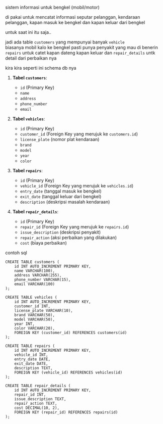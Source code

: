 sistem informasi untuk bengkel (mobil/motor)

di pakai untuk mencatat informasi seputar pelanggan, kendaraan pelanggan, kapan masuk ke bengkel dan kapan keluar dari bengkel

untuk saat ini itu saja..

jadi ada table `customers` yang mempunyai banyak `vehicle`  
biasanya mobil kalo ke bengkel pasti punya penyakit yang mau di benerin `repairs` untuk catet kapan dateng kapan keluar dan `repair_details` untk detail dari perbaikan nya

kira kira seperti ini schema db nya

1. **Tabel `customers`**:
    - `id` (Primary Key)
    - `name`
    - `address`
    - `phone_number`
    - `email`

2. **Tabel `vehicles`**:
    - `id` (Primary Key)
    - `customer_id` (Foreign Key yang merujuk ke `customers.id`)
    - `license_plate` (nomor plat kendaraan)
    - `brand`
    - `model`
    - `year`
    - `color`

3. **Tabel `repairs`**:
    - `id` (Primary Key)
    - `vehicle_id` (Foreign Key yang merujuk ke `vehicles.id`)
    - `entry_date` (tanggal masuk ke bengkel)
    - `exit_date` (tanggal keluar dari bengkel)
    - `description` (deskripsi masalah kendaraan)

4. **Tabel `repair_details`**:
    - `id` (Primary Key)
    - `repair_id` (Foreign Key yang merujuk ke `repairs.id`)
    - `issue_description` (deskripsi penyakit)
    - `repair_action` (aksi perbaikan yang dilakukan)
    - `cost` (biaya perbaikan)

contoh sql

```mysql
CREATE TABLE customers (
    id INT AUTO_INCREMENT PRIMARY KEY,
    name VARCHAR(100),
    address VARCHAR(255),
    phone_number VARCHAR(15),
    email VARCHAR(100)
);

CREATE TABLE vehicles (
    id INT AUTO_INCREMENT PRIMARY KEY,
    customer_id INT,
    license_plate VARCHAR(10),
    brand VARCHAR(50),
    model VARCHAR(50),
    year INT,
    color VARCHAR(20),
    FOREIGN KEY (customer_id) REFERENCES customers(id)
);

CREATE TABLE repairs (
    id INT AUTO_INCREMENT PRIMARY KEY,
    vehicle_id INT,
    entry_date DATE,
    exit_date DATE,
    description TEXT,
    FOREIGN KEY (vehicle_id) REFERENCES vehicles(id)
);

CREATE TABLE repair_details (
    id INT AUTO_INCREMENT PRIMARY KEY,
    repair_id INT,
    issue_description TEXT,
    repair_action TEXT,
    cost DECIMAL(10, 2),
    FOREIGN KEY (repair_id) REFERENCES repairs(id)
);
```

